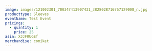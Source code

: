 ```yaml
---
image: images/121002301_700347413907431_3828028716767129008_n.jpg
producttype: Sleeves
eventName: Test Event
pricings:
  - quantity: 1
    price: 25
asin: XJJFRUGEf
merchandise: comiket
---
```

